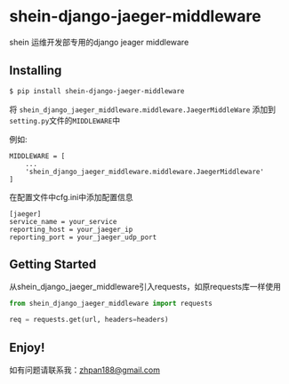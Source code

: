 # shein-django-jaeger-middleware
shein 运维开发部专用的django jeager middleware

## Installing
```bash
$ pip install shein-django-jaeger-middleware
```

将 ```shein_django_jaeger_middleware.middleware.JaegerMiddleWare```
添加到`setting.py`文件的`MIDDLEWARE`中

例如:
```
MIDDLEWARE = [
	...
	'shein_django_jaeger_middleware.middleware.JaegerMiddleware'
]
```

在配置文件中cfg.ini中添加配置信息
```
[jaeger]
service_name = your_service
reporting_host = your_jaeger_ip
reporting_port = your_jaeger_udp_port
```

## Getting Started
从shein_django_jaeger_middleware引入requests，如原requests库一样使用
```python
from shein_django_jaeger_middleware import requests

req = requests.get(url, headers=headers)
```

## Enjoy!
如有问题请联系我：[zhpan188@gmail.com](zhpan188@gmial.com)